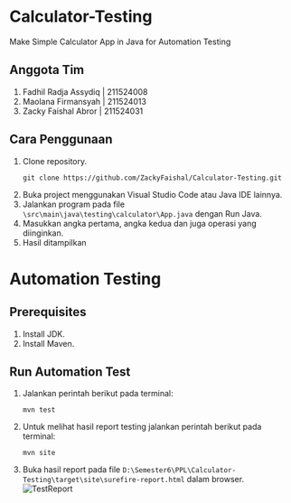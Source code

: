 # Calculator-Testing
Make Simple Calculator App in Java for Automation Testing

## Anggota Tim
1. Fadhil Radja Assydiq | 211524008
2. Maolana Firmansyah   | 211524013
3. Zacky Faishal Abror  | 211524031

## Cara Penggunaan
1. Clone repository.
    ```
   git clone https://github.com/ZackyFaishal/Calculator-Testing.git
   ```
2. Buka project menggunakan Visual Studio Code atau Java IDE lainnya.
3. Jalankan program pada file `\src\main\java\testing\calculator\App.java` dengan Run Java.
4. Masukkan angka pertama, angka kedua dan juga operasi yang diinginkan.
5. Hasil ditampilkan

# Automation Testing
## Prerequisites
1. Install JDK.
2. Install Maven.

## Run Automation Test
1. Jalankan perintah berikut pada terminal:
    ```
   mvn test
   ```
2. Untuk melihat hasil report testing jalankan perintah berikut pada terminal:
    ```
   mvn site
   ```
3. Buka hasil report pada file `D:\Semester6\PPL\Calculator-Testing\target\site\surefire-report.html` dalam browser.
   ![TestReport](https://github.com/ZackyFaishal/Calculator-Testing/assets/101083495/d6985689-041e-46f2-9562-7481bfb3780b)
